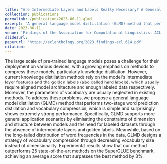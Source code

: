 ```yaml
---
title: "Are Intermediate Layers and Labels Really Necessary? A General Language Model Distillation Method"
collection: publications
permalink: /publication/2023-06-11-glmd
excerpt: 'A general language model distillation (GLMD) method that performs two-stage word prediction distillation and vocabulary compression, which is simple and surprisingly shows extremely strong performance.'
date: 2023-06-11
venue: 'Findings of the Association for Computational Linguistics: ACL 2023'
slidesurl: 
paperurl: 'https://aclanthology.org/2023.findings-acl.614.pdf'
citation: 
---
```


The large scale of pre-trained language models poses a challenge for their deployment on various devices, with a growing emphasis on methods to compress these models, particularly knowledge distillation. However, current knowledge distillation methods rely on the model's intermediate layer features and the golden labels (also called hard labels), which usually require aligned model architecture and enough labeled data respectively. Moreover, the parameters of vocabulary are usually neglected in existing methods. To address these problems, we propose a general language model distillation (GLMD) method that performs two-stage word prediction distillation and vocabulary compression, which is simple and surprisingly shows extremely strong performance. Specifically, GLMD supports more general application scenarios by eliminating the constraints of dimension and structure between models and the need for labeled datasets through the absence of intermediate layers and golden labels. Meanwhile, based on the long-tailed distribution of word frequencies in the data, GLMD designs a strategy of vocabulary compression through decreasing vocabulary size instead of dimensionality. Experimental results show that our method outperforms 25 state-of-the-art methods on the SuperGLUE benchmark, achieving an average score that surpasses the best method by 3%.